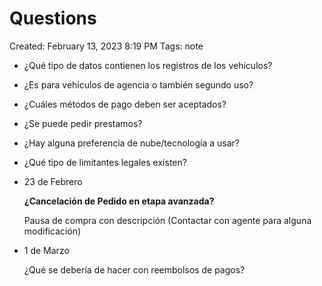 # Questions

Created: February 13, 2023 8:19 PM
Tags: note

- ¿Qué tipo de datos contienen los registros de los vehículos?
- ¿Es para vehículos de agencia o también segundo uso?
- ¿Cuáles métodos de pago deben ser aceptados?
- ¿Se puede pedir prestamos?
- ¿Hay alguna preferencia de nube/tecnología a usar?
- ¿Qué tipo de limitantes legales existen?

- 23 de Febrero
    
    **¿Cancelación de Pedido en etapa avanzada?**
    
    Pausa de compra con descripción (Contactar con agente para alguna modificación)
    
- 1 de Marzo
    
    ¿Qué se debería de hacer con reembolsos de pagos?